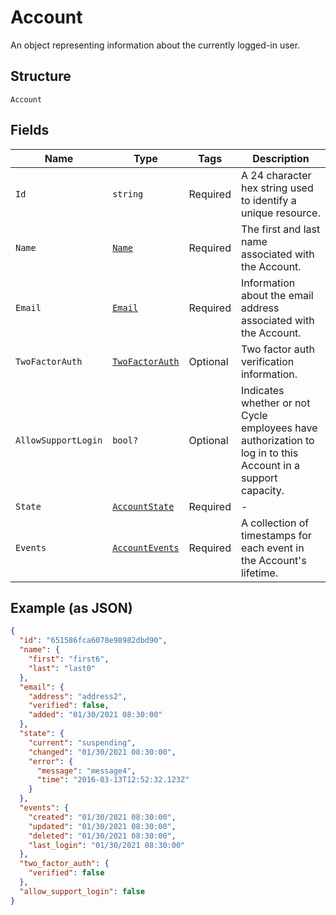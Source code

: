 
# Account

An object representing information about the currently logged-in user.

## Structure

`Account`

## Fields

| Name | Type | Tags | Description |
|  --- | --- | --- | --- |
| `Id` | `string` | Required | A 24 character hex string used to identify a unique resource. |
| `Name` | [`Name`](../../doc/models/name.md) | Required | The first and last name associated with the Account. |
| `Email` | [`Email`](../../doc/models/email.md) | Required | Information about the email address associated with the Account. |
| `TwoFactorAuth` | [`TwoFactorAuth`](../../doc/models/two-factor-auth.md) | Optional | Two factor auth verification information. |
| `AllowSupportLogin` | `bool?` | Optional | Indicates whether or not Cycle employees have authorization to log in to this Account in a support capacity. |
| `State` | [`AccountState`](../../doc/models/account-state.md) | Required | - |
| `Events` | [`AccountEvents`](../../doc/models/account-events.md) | Required | A collection of timestamps for each event in the Account's lifetime. |

## Example (as JSON)

```json
{
  "id": "651586fca6078e98982dbd90",
  "name": {
    "first": "first6",
    "last": "last0"
  },
  "email": {
    "address": "address2",
    "verified": false,
    "added": "01/30/2021 08:30:00"
  },
  "state": {
    "current": "suspending",
    "changed": "01/30/2021 08:30:00",
    "error": {
      "message": "message4",
      "time": "2016-03-13T12:52:32.123Z"
    }
  },
  "events": {
    "created": "01/30/2021 08:30:00",
    "updated": "01/30/2021 08:30:00",
    "deleted": "01/30/2021 08:30:00",
    "last_login": "01/30/2021 08:30:00"
  },
  "two_factor_auth": {
    "verified": false
  },
  "allow_support_login": false
}
```


